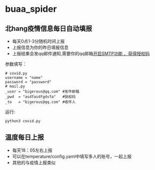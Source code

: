 # buaa_spider

## 北hang疫情信息每日自动填报
- 每天0点1-3分随机时间上报
- 上报信息为你的昨日填报信息
- 上报结果会发qq邮件通知,需要你的qq邮箱[开启SMTP功能 、获得授权码](https://jingyan.baidu.com/article/b0b63dbf1b2ef54a49307054.html)


参数填写：
```
# covid.py
username = "name"
password = "password"
# mail.py
_user = "bigerous@qq.com" #发件邮箱
_pwd  = "asdfasdfgdsfa"   #授权码
_to   = "bigerous@qq.com" #收件人
```
运行:
```
python3 covid.py 
```

## 温度每日上报
- 每天18：05左右上报
- 可以在temperature/config.yaml中填写多人的账号，一起上报
- 其他的与疫情上报类似
